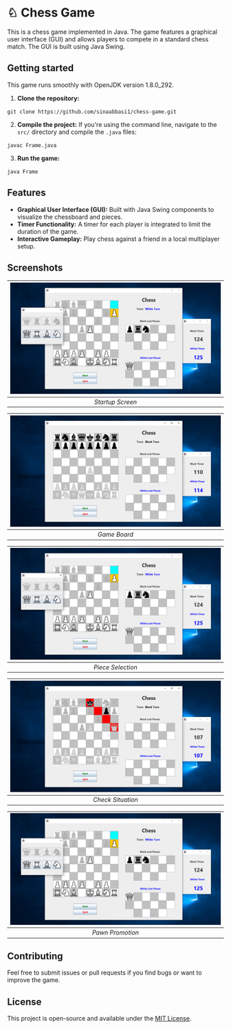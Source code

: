 # &#9816; Chess Game
This is a chess game implemented in Java. The game features a graphical user interface (GUI) and allows players to compete in a standard chess match. The GUI is built using Java Swing.

## Getting started

This game runs smoothly with OpenJDK version 1.8.0_292.

1. **Clone the repository:** <br />
```
git clone https://github.com/sinaabbasi1/chess-game.git
```
2. **Compile the project:** If you're using the command line, navigate to the `src/` directory and compile the `.java` files: <br />
```
javac Frame.java
```
3. **Run the game:** <br />
```
java Frame
```

## Features
- **Graphical User Interface (GUI):** Built with Java Swing components to visualize the chessboard and pieces.
- **Timer Functionality:** A timer for each player is integrated to limit the duration of the game.
- **Interactive Gameplay:** Play chess against a friend in a local multiplayer setup.

## Screenshots

| ![Startup Screen](./screenshots/Pawn%20Promotion.png) | 
|:--:| 
| *Startup Screen* |

| ![Game Board](./screenshots/Game%20Board.png) | 
|:--:| 
| *Game Board* |

| ![Piece Selection](./screenshots/Pawn%20Promotion.png) | 
|:--:| 
| *Piece Selection* |

| ![Check Situation](./screenshots/Check.png) | 
|:--:| 
| *Check Situation* |

| ![Pawn Promotion](./screenshots/Pawn%20Promotion.png) | 
|:--:| 
| *Pawn Promotion* |

## Contributing

Feel free to submit issues or pull requests if you find bugs or want to improve the game.

## License

This project is open-source and available under the [MIT License](LICENSE).

